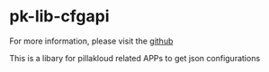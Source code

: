 # pk-lib-cfgapi

For more information, please visit the [github](https://github.com/PerryWu/pk-lib-cfgapi)

This is a libary for pillakloud related APPs to get json configurations

